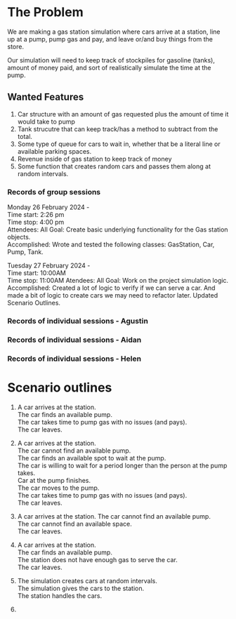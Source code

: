# The Problem  
We are making a gas station simulation where cars arrive at a station, line up at a pump, pump gas and pay, and leave or/and buy things from the store.  
  
Our simulation will need to keep track of stockpiles for gasoline (tanks), amount of money paid, and sort of realistically simulate the time at the pump.  
  
## Wanted Features  
1. Car structure with an amount of gas requested plus the amount of time it would take to pump  
0. Tank strucutre that can keep track/has a method to subtract from the total.  
0. Some type of queue for cars to wait in, whether that be a literal line or available parking spaces.  
0. Revenue inside of gas station to keep track of money  
0. Some function that creates random cars and passes them along at random intervals.



### Records of group sessions  
Monday 26 February 2024 -  
Time start: 2:26 pm  
Time stop: 4:00 pm  
Attendees: All
Goal: Create basic underlying functionality for the Gas station objects.  
Accomplished: Wrote and tested the following classes: GasStation, Car, Pump, Tank.  
  
Tuesday 27 February 2024 -  
Time start: 10:00AM  
Time stop:  11:00AM
Atendees: All
Goal: Work on the project simulation logic.
Accomplished: Created a lot of logic to verify if we can serve a car. And made a bit of logic to create cars we may need to refactor later. Updated Scenario Outlines.  

### Records of individual sessions - Agustin  

  
### Records of individual sessions - Aidan  
  

### Records of individual sessions - Helen  


  
# Scenario outlines  

1. A car arrives at the station.  
The car finds an available pump.  
The car takes time to pump gas with no issues (and pays).  
The car leaves.  
  
2. A car arrives at the station.  
The car cannot find an available pump.  
The car finds an available spot to wait at the pump.  
The car is willing to wait for a period longer than the person at the pump takes.  
Car at the pump finishes.  
The car moves to the pump.  
The car takes time to pump gas with no issues (and pays).  
The car leaves.  
  
3. A car arrives at the station.
The car cannot find an available pump.  
The car cannot find an available space.  
The car leaves.   
  
4. A car arrives at the station.  
The car finds an available pump.  
The station does not have enough gas to serve the car.  
The car leaves.  
  
5. The simulation creates cars at random intervals.  
The simulation gives the cars to the station.  
The station handles the cars.  
  
6.  

